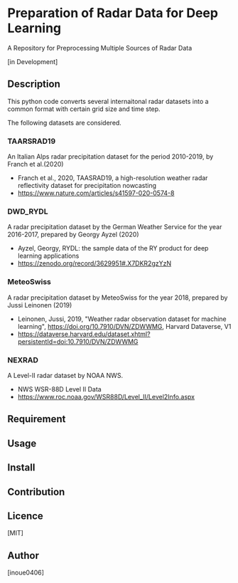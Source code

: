 Preparation of Radar Data for Deep Learning
====
A Repository for Preprocessing Multiple Sources of Radar Data

[in Development]

## Description

This python code converts several internaitonal radar datasets into a common format with certain grid size and time step.

The following datasets are considered.

### TAARSRAD19

An Italian Alps radar precipitation dataset for the period 2010-2019, by Franch et al.(2020)

- Franch et al., 2020, TAASRAD19, a high-resolution weather radar reflectivity dataset for precipitation nowcasting
- https://www.nature.com/articles/s41597-020-0574-8

### DWD_RYDL

A radar precipitation dataset by the German Weather Service for the year 2016-2017, prepared by Georgy Ayzel (2020)

- Ayzel, Georgy, RYDL: the sample data of the RY product for deep learning applications
- https://zenodo.org/record/3629951#.X7DKR2gzYzN

### MeteoSwiss

A radar precipitation dataset by MeteoSwiss for the year 2018, prepared by Jussi Leinonen (2019)

- Leinonen, Jussi, 2019, "Weather radar observation dataset for machine learning", https://doi.org/10.7910/DVN/ZDWWMG, Harvard Dataverse, V1
- https://dataverse.harvard.edu/dataset.xhtml?persistentId=doi:10.7910/DVN/ZDWWMG

### NEXRAD

A Level-II radar dataset by NOAA NWS.

- NWS WSR-88D Level II Data
- https://www.roc.noaa.gov/WSR88D/Level_II/Level2Info.aspx

## Requirement

## Usage

## Install

## Contribution

## Licence

[MIT]

## Author

[inoue0406]


